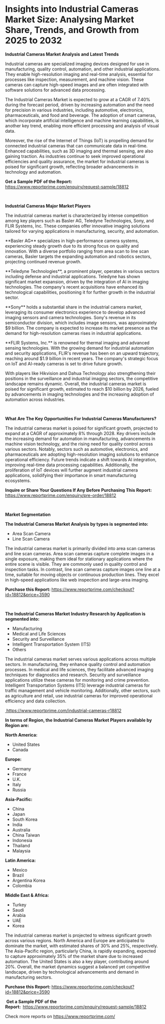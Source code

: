 <p><h1>Insights into Industrial Cameras Market Size: Analysing Market Share, Trends, and Growth from 2025 to 2032</h1></p><p><strong>Industrial Cameras Market Analysis and Latest Trends</strong></p>
<p><p>Industrial cameras are specialized imaging devices designed for use in manufacturing, quality control, automation, and other industrial applications. They enable high-resolution imaging and real-time analysis, essential for processes like inspection, measurement, and machine vision. These cameras can capture high-speed images and are often integrated with software solutions for advanced data processing.</p><p>The Industrial Cameras Market is expected to grow at a CAGR of 7.40% during the forecast period, driven by increasing automation and the need for precision in various industries, including automotive, electronics, pharmaceuticals, and food and beverage. The adoption of smart cameras, which incorporate artificial intelligence and machine learning capabilities, is another key trend, enabling more efficient processing and analysis of visual data.</p><p>Moreover, the rise of the Internet of Things (IoT) is propelling demand for connected industrial cameras that can communicate data in real-time. Enhanced capabilities, such as 3D imaging and thermal sensing, are also gaining traction. As industries continue to seek improved operational efficiencies and quality assurance, the market for industrial cameras is poised for significant growth, reflecting broader advancements in technology and automation.</p></p>
<p><strong>Get a Sample PDF of the Report:&nbsp;</strong> <a href="https://www.reportprime.com/enquiry/request-sample/18812?utm_campaign=2520&utm_medium=2&utm_source=Github&utm_content=ia&utm_term=19032025&utm_id=industrial-cameras">https://www.reportprime.com/enquiry/request-sample/18812</a></p>
<p>&nbsp;</p>
<p><strong>Industrial Cameras Major Market Players</strong></p>
<p><p>The industrial cameras market is characterized by intense competition among key players such as Basler AG, Teledyne Technologies, Sony, and FLIR Systems, Inc. These companies offer innovative imaging solutions tailored for varying applications in manufacturing, security, and automation.</p><p>**Basler AG** specializes in high-performance camera systems, experiencing steady growth due to its strong focus on quality and innovation. With a diverse portfolio ranging from area scan to line scan cameras, Basler targets the expanding automation and robotics sectors, projecting continued revenue growth.</p><p>**Teledyne Technologies**, a prominent player, operates in various sectors including defense and industrial applications. Teledyne has shown significant market expansion, driven by the integration of AI in imaging technologies. The company's recent acquisitions have enhanced its technological capabilities, positioning it for further growth in the industrial sector.</p><p>**Sony** holds a substantial share in the industrial camera market, leveraging its consumer electronics experience to develop advanced imaging sensors and camera technologies. Sony's revenue in its semiconductor division, which includes image sensors, was approximately $9 billion. The company is expected to increase its market presence as the demand for high-resolution cameras rises in industrial applications.</p><p>**FLIR Systems, Inc.** is renowned for thermal imaging and advanced sensing technologies. With the growing demand for industrial automation and security applications, FLIR's revenue has been on an upward trajectory, reaching around $1.9 billion in recent years. The company's strategic focus on IoT and AI-ready cameras is set to drive future growth.</p><p>With players like Hikvision and Dahua Technology also strengthening their positions in the surveillance and industrial imaging sectors, the competitive landscape remains dynamic. Overall, the industrial cameras market is poised for significant growth, estimated to reach $10 billion by 2026, fueled by advancements in imaging technologies and the increasing adoption of automation across industries.</p></p>
<p>&nbsp;</p>
<p><strong>What Are The Key Opportunities For Industrial Cameras Manufacturers?</strong></p>
<p><p>The industrial cameras market is poised for significant growth, projected to expand at a CAGR of approximately 8% through 2028. Key drivers include the increasing demand for automation in manufacturing, advancements in machine vision technology, and the rising need for quality control across various sectors. Notably, sectors such as automotive, electronics, and pharmaceuticals are adopting high-resolution imaging solutions to enhance operational efficiency. Future trends indicate a shift towards AI integration, improving real-time data processing capabilities. Additionally, the proliferation of IoT devices will further augment industrial camera applications, solidifying their importance in smart manufacturing ecosystems.</p></p>
<p><strong>Inquire or Share Your Questions If Any Before Purchasing This Report:</strong> <a href="https://www.reportprime.com/enquiry/pre-order/18812?utm_campaign=2520&utm_medium=2&utm_source=Github&utm_content=ia&utm_term=19032025&utm_id=industrial-cameras">https://www.reportprime.com/enquiry/pre-order/18812</a></p>
<p>&nbsp;</p>
<p><strong>Market Segmentation</strong></p>
<p><strong>The Industrial Cameras Market Analysis by types is segmented into:</strong></p>
<p><ul><li>Area Scan Camera</li><li>Line Scan Camera</li></ul></p>
<p><p>The industrial cameras market is primarily divided into area scan cameras and line scan cameras. Area scan cameras capture complete images in a single exposure, making them ideal for stationary applications where the entire scene is visible. They are commonly used in quality control and inspection tasks. In contrast, line scan cameras capture images one line at a time, suitable for moving objects or continuous production lines. They excel in high-speed applications like web inspection and large-area imaging.</p></p>
<p><strong>Purchase this Report:&nbsp;</strong><a href="https://www.reportprime.com/checkout?id=18812&price=3590&utm_campaign=2520&utm_medium=2&utm_source=Github&utm_content=ia&utm_term=19032025&utm_id=industrial-cameras">https://www.reportprime.com/checkout?id=18812&price=3590</a></p>
<p>&nbsp;</p>
<p><strong>The Industrial Cameras Market Industry Research by Application is segmented into:</strong></p>
<p><ul><li>Manufacturing</li><li>Medical and Life Sciences</li><li>Security and Surveillance</li><li>Intelligent Transportation System (ITS)</li><li>Others</li></ul></p>
<p><p>The industrial cameras market serves various applications across multiple sectors. In manufacturing, they enhance quality control and automation processes. In medical and life sciences, they facilitate advanced imaging techniques for diagnostics and research. Security and surveillance applications utilize these cameras for monitoring and crime prevention. Intelligent Transportation Systems (ITS) leverage industrial cameras for traffic management and vehicle monitoring. Additionally, other sectors, such as agriculture and retail, use industrial cameras for improved operational efficiency and data collection.</p></p>
<p><a href="https://www.reportprime.com/industrial-cameras-r18812?utm_campaign=2520&utm_medium=2&utm_source=Github&utm_content=ia&utm_term=19032025&utm_id=industrial-cameras">&nbsp;https://www.reportprime.com/industrial-cameras-r18812</a></p>
<p><strong>In terms of Region, the Industrial Cameras Market Players available by Region are:</strong></p>
<p>
    <p> <strong> North America: </strong>
        <ul>
            <li>United States</li>
            <li>Canada</li>
        </ul>
        </p> 
    <p> <strong> Europe: </strong>
        <ul>
            <li>Germany</li>
            <li>France</li>
            <li>U.K.</li>
            <li>Italy</li>
            <li>Russia</li>
        </ul>
        </p> 
    <p> <strong> Asia-Pacific: </strong>
        <ul>
            <li>China</li>
            <li>Japan</li>
            <li>South Korea</li>
            <li>India</li>
            <li>Australia</li>
            <li>China Taiwan</li>
            <li>Indonesia</li>
            <li>Thailand</li>
            <li>Malaysia</li>
        </ul>
        </p> 
    <p> <strong> Latin America: </strong>
        <ul>
            <li>Mexico</li>
            <li>Brazil</li>
            <li>Argentina Korea</li>
            <li>Colombia</li>
        </ul>
        </p> 
    <p> <strong> Middle East & Africa: </strong>
        <ul>
            <li>Turkey</li>
            <li>Saudi</li>
            <li>Arabia</li>
            <li>UAE</li>
            <li>Korea</li>
        </ul>
    </p>
    </p>
<p><p>The industrial cameras market is projected to witness significant growth across various regions. North America and Europe are anticipated to dominate the market, with estimated shares of 30% and 25%, respectively. The Asia-Pacific region, particularly China, is rapidly expanding, expected to capture approximately 35% of the market share due to increased automation. The United States is also a key player, contributing around 20%. Overall, the market dynamics suggest a balanced yet competitive landscape, driven by technological advancements and demand in manufacturing sectors.</p></p>
<p><strong>Purchase this Report: </strong><a href="https://www.reportprime.com/checkout?id=18812&price=3590&utm_campaign=2520&utm_medium=2&utm_source=Github&utm_content=ia&utm_term=19032025&utm_id=industrial-cameras">https://www.reportprime.com/checkout?id=18812&price=3590</a></p>
<p>&nbsp;<strong>Get a Sample PDF of the Report:&nbsp;&nbsp;</strong><a href="https://www.reportprime.com/enquiry/request-sample/18812?utm_campaign=2520&utm_medium=2&utm_source=Github&utm_content=ia&utm_term=19032025&utm_id=industrial-cameras">https://www.reportprime.com/enquiry/request-sample/18812</a></p>
<p><strong></strong></p>
<p>Check more reports on <a href="https://www.reportprime.com/?utm_campaign=2520&utm_medium=2&utm_source=Github&utm_content=ia&utm_term=19032025&utm_id=industrial-cameras">https://www.reportprime.com/</a></p>